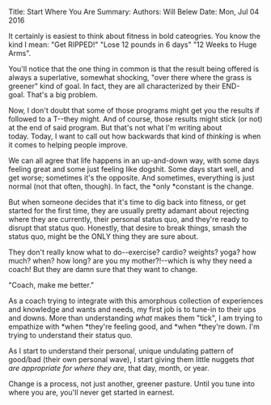 Title:   Start Where You Are
Summary: 
Authors: Will Belew
Date:    Mon, Jul 04 2016
        

It certainly is easiest to think about fitness in bold cateogries. You know the kind I mean: "Get RIPPED!" "Lose 12 pounds in 6 days" "12 Weeks to Huge Arms". 

You'll notice that the one thing in common is that the result being offered is always a superlative, somewhat shocking, "over there where the grass is greener" kind of goal. In fact, they are all characterized by their END-goal. That's a big problem. 

Now, I don't doubt that some of those programs might get you the results if followed to a T--they might. And of course, those results might stick (or not) at the end of said program. But that's not what I'm writing about today. Today, I want to call out how backwards that kind of *thinking* is when it comes to helping people improve. 

We can all agree that life happens in an up-and-down way, with some days feeling great and some just feeling like dogshit. Some days start well, and get worse; sometimes it's the opposite. And sometimes, everything is just normal (not that often, though). In fact, the *only *constant is the change. 

But when someone decides that it's time to dig back into fitness, or get started for the first time, they are usually pretty adamant about rejecting where they are currently, their personal status quo, and they're ready to disrupt that status quo. Honestly, that desire to break things, smash the status quo, might be the ONLY thing they are sure about. 

They don't really know what to do--exercise? cardio? weights? yoga? how much? when? how long? are you my mother?!--which is why they need a coach! But they are damn sure that they want to change. 

"Coach, make me better."

As a coach trying to integrate with this amorphous collection of experiences and knowledge and wants and needs, my first job is to tune-in to their ups and downs. More than understanding *what* makes them "tick", I am trying to empathize with *when *they're feeling good, and *when *they're down. I'm trying to understand their status quo. 

As I start to understand their personal, unique undulating pattern of good/bad (their own personal wave), I start giving them little nuggets *that are appropriate for where they are*, that day, month, or year. 

Change is a process, not just another, greener pasture. Until you tune into where you are, you'll never get started in earnest. 

